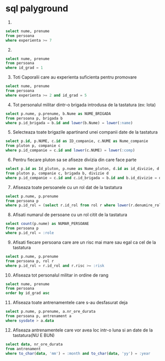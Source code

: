 # sql palyground


1.
```sql
select nume, prenume
from persoana
where experienta >= 7
```
2.
```sql
select nume, prenume
from persoana
where id_grad = 1
```

3. Toti Caporalii care au experienta suficienta pentru promovare
```sql
select nume, prenume
from persoana
where experienta >= 2 and id_grad = 5
```

4. Tot personalul militar dintr-o brigada introdusa de la tastatura (ex: Iota)
```sql
select p.nume, p.prenume, b.Nume as NUME_BRIGADA
from persoana p, brigada b
where p.id_brigada = b.id and lower(b.Nume) = lower(:name)
```

5. Selecteaza toate brigazile apartinand unei companii date de la tastatura
```sql
select p.id, p.NUME, c.id as ID_companie, c.NUME as Nume_companie
from pluton p, companie c
where p.id_companie = c.id and lower(c.NUME) = lower(:comp)
```

6. Pentru fiecare pluton sa se afiseze divizia din care face parte
```sql
select p.id as Id_pluton, p.nume as Nume_pluton, d.id as id_divizie, d.nume as Nume_divizie
from pluton p, companie c, brigada b, divizie d
where p.id_companie = c.id and c.id_brigada = b.id and b.id_divizie = d.id
```

7. Afiseaza toate persoanele cu un rol dat de la tastatura
```sql
select p.nume, p.prenume
from persoana p
where p.id_rol = (select r.id_rol from rol r where lower(r.denumire_rol) = lower(:role))
```

8. Afisati numarul de persoane cu un rol citit de la tastatura
```sql
select count(p.nume) as NUMAR_PERSOANE
from persoana p
where p.id_rol = :role
```

9. Afisati fiecare persoana care are un risc mai mare sau egal ca cel de la tastatura
```sql
select p.nume, p.prenume
from persoana p, rol r
where p.id_rol = r.id_rol and r.risc >= :risk
```

10. Afiseaza tot personalul militar in ordine de rang
```sql
select nume, prenume
from persoana
order by id_grad asc
```

11. Afiseaza toate antrenamentele care s-au desfasurat deja
```sql
select p.nume, p.prenume, a.nr_ore_durata
from persoana p, antrenament a
where sysdate > a.data
```

12. Afiseaza antrenamentele care vor avea loc intr-o luna si an date de la tastatura(NU E BUN)
```sql
select data, nr_ore_durata
from antrenament
where to_char(data, 'mm') = :month and to_char(data, 'yy') = :year
```
